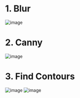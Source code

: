 # 1. Blur
![image](https://user-images.githubusercontent.com/105094570/234556461-d9078b55-098d-42ee-bd29-764067943102.png)
# 2. Canny
![image](https://user-images.githubusercontent.com/105094570/234556510-e93b7b70-25e3-4ca2-a8f8-4138fc073c54.png)
# 3. Find Contours
![image](https://user-images.githubusercontent.com/105094570/234556591-25979f64-2caa-4acd-80bb-4ea8c9cdcb79.png)
![image](https://user-images.githubusercontent.com/105094570/234556600-e58c452d-4891-4af3-8132-715ce0e95613.png)

